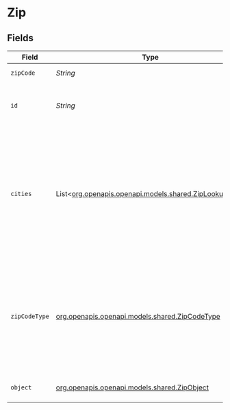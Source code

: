 # Zip


## Fields

| Field                                                                                                                                                               | Type                                                                                                                                                                | Required                                                                                                                                                            | Description                                                                                                                                                         | Example                                                                                                                                                             |
| ------------------------------------------------------------------------------------------------------------------------------------------------------------------- | ------------------------------------------------------------------------------------------------------------------------------------------------------------------- | ------------------------------------------------------------------------------------------------------------------------------------------------------------------- | ------------------------------------------------------------------------------------------------------------------------------------------------------------------- | ------------------------------------------------------------------------------------------------------------------------------------------------------------------- |
| `zipCode`                                                                                                                                                           | *String*                                                                                                                                                            | :heavy_check_mark:                                                                                                                                                  | A 5-digit ZIP code.                                                                                                                                                 | 94107                                                                                                                                                               |
| `id`                                                                                                                                                                | *String*                                                                                                                                                            | :heavy_check_mark:                                                                                                                                                  | Unique identifier prefixed with `us_zip_`.                                                                                                                          |                                                                                                                                                                     |
| `cities`                                                                                                                                                            | List<[org.openapis.openapi.models.shared.ZipLookupCity](../../models/shared/ZipLookupCity.md)>                                                                      | :heavy_check_mark:                                                                                                                                                  | An array of city objects containing valid cities for the `zip_code`. Multiple cities will be returned if more than one city is associated with the input ZIP code.<br/> |                                                                                                                                                                     |
| `zipCodeType`                                                                                                                                                       | [org.openapis.openapi.models.shared.ZipCodeType](../../models/shared/ZipCodeType.md)                                                                                | :heavy_check_mark:                                                                                                                                                  | A description of the ZIP code type. For more detailed information about<br/>each ZIP code type, see [US Verification Details](#tag/US-Verification-Types).<br/>     |                                                                                                                                                                     |
| `object`                                                                                                                                                            | [org.openapis.openapi.models.shared.ZipObject](../../models/shared/ZipObject.md)                                                                                    | :heavy_minus_sign:                                                                                                                                                  | Value is resource type.                                                                                                                                             |                                                                                                                                                                     |